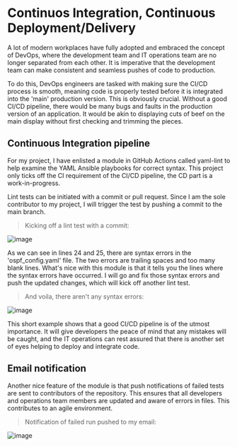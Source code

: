 # Continuos Integration, Continuous Deployment/Delivery
A lot of modern workplaces have fully adopted and embraced the concept of DevOps, where the development team and IT operations team are no longer separated from each other. It is imperative that the development team can make consistent and seamless pushes of code to production. 

To do this, DevOps engineers are tasked with making sure the CI/CD process is smooth, meaning code is properly tested before it is integrated into the 'main' production version. This is obviously crucial. Without a good CI/CD pipeline, there would be many bugs and faults in the production version of an application. It would be akin to displaying cuts of beef on the main display without first checking and trimming the pieces.

## Continuous Integration pipeline
For my project, I have enlisted a module in GitHub Actions called yaml-lint to help examine the YAML Ansible playbooks for correct syntax. This project only ticks off the CI requirement of the CI/CD pipeline, the CD part is a work-in-progress. 

Lint tests can be initiated with a commit or pull request. Since I am the sole contributor to my project, I will trigger the test by pushing a commit to the main branch.
> Kicking off a lint test with a commit:

![image](https://user-images.githubusercontent.com/81763406/143791152-28a2f88f-07d3-4726-bde7-4e7af82b0d6d.png)

As we can see in lines 24 and 25, there are syntax errors in the 'ospf_config.yaml' file. The two errors are trailing spaces and too many blank lines. What's nice with this module is that it tells you the lines where the syntax errors have occurred. I will go and fix those syntax errors and push the updated changes, which will kick off another lint test.

> And voila, there aren't any syntax errors:

![image](https://user-images.githubusercontent.com/81763406/143791126-c310cbe7-65ed-4265-9b1b-37cd5c388c81.png)

This short example shows that a good CI/CD pipeline is of the utmost importance. It will give developers the peace of mind that any mistakes will be caught, and the IT operations can rest assured that there is another set of eyes helping to deploy and integrate code.

## Email notification
Another nice feature of the module is that push notifications of failed tests are sent to contributors of the repository. This ensures that all developers and operations team members are updated and aware of errors in files. This contributes to an agile environment.

> Notification of failed run pushed to my email:

![image](https://user-images.githubusercontent.com/81763406/143791578-4d4895ab-929d-4238-bd23-2a1b37241946.png)
